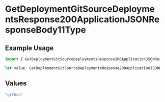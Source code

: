 # GetDeploymentGitSourceDeploymentsResponse200ApplicationJSONResponseBody11Type

## Example Usage

```typescript
import { GetDeploymentGitSourceDeploymentsResponse200ApplicationJSONResponseBody11Type } from "@simplesagar/vercel/models/getdeploymentop.js";

let value: GetDeploymentGitSourceDeploymentsResponse200ApplicationJSONResponseBody11Type = "github";
```

## Values

```typescript
"github"
```